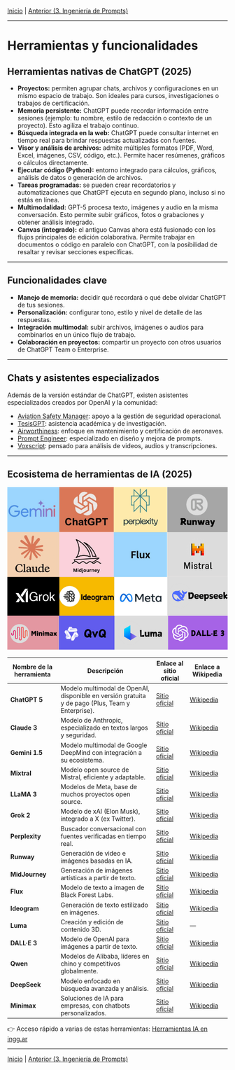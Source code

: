 [Inicio](./README.md) | [Anterior (3. Ingeniería de Prompts)](./3-IngPrompts.md)

---

# Herramientas y funcionalidades

## Herramientas nativas de ChatGPT (2025)

* **Proyectos:** permiten agrupar chats, archivos y configuraciones en un mismo espacio de trabajo. Son ideales para cursos, investigaciones o trabajos de certificación.
* **Memoria persistente:** ChatGPT puede recordar información entre sesiones (ejemplo: tu nombre, estilo de redacción o contexto de un proyecto). Esto agiliza el trabajo continuo.
* **Búsqueda integrada en la web:** ChatGPT puede consultar internet en tiempo real para brindar respuestas actualizadas con fuentes.
* **Visor y análisis de archivos:** admite múltiples formatos (PDF, Word, Excel, imágenes, CSV, código, etc.). Permite hacer resúmenes, gráficos o cálculos directamente.
* **Ejecutar código (Python):** entorno integrado para cálculos, gráficos, análisis de datos o generación de archivos.
* **Tareas programadas:** se pueden crear recordatorios y automatizaciones que ChatGPT ejecuta en segundo plano, incluso si no estás en línea.
* **Multimodalidad:** GPT-5 procesa texto, imágenes y audio en la misma conversación. Esto permite subir gráficos, fotos o grabaciones y obtener análisis integrado.
* **Canvas (integrado):** el antiguo Canvas ahora está fusionado con los flujos principales de edición colaborativa. Permite trabajar en documentos o código en paralelo con ChatGPT, con la posibilidad de resaltar y revisar secciones específicas.

---

## Funcionalidades clave

* **Manejo de memoria:** decidir qué recordará o qué debe olvidar ChatGPT de tus sesiones.
* **Personalización:** configurar tono, estilo y nivel de detalle de las respuestas.
* **Integración multimodal:** subir archivos, imágenes o audios para combinarlos en un único flujo de trabajo.
* **Colaboración en proyectos:** compartir un proyecto con otros usuarios de ChatGPT Team o Enterprise.

---

## Chats y asistentes especializados

Además de la versión estándar de ChatGPT, existen asistentes especializados creados por OpenAI y la comunidad:

* [Aviation Safety Manager](https://chatgpt.com/g/g-qVCqJzMtW-aviation-safety-manager): apoyo a la gestión de seguridad operacional.
* [TesisGPT](https://chatgpt.com/g/g-8yj8Hv6Kt-tesisgpt): asistencia académica y de investigación.
* [Airworthiness](https://chatgpt.com/g/g-g1t2ZcMk0-airwothiness): enfoque en mantenimiento y certificación de aeronaves.
* [Prompt Engineer](https://chatgpt.com/g/g-5XtVuRE8Y-prompt-engineer): especializado en diseño y mejora de prompts.
* [Voxscript](https://chatgpt.com/g/g-g24EzkDta-voxscript): pensado para análisis de videos, audios y transcripciones.

---

## Ecosistema de herramientas de IA (2025)

![Logos de herramientas de IA](./Imagenes/Herramientas-IA.png)

| Nombre de la herramienta | Descripción                                                                                      | Enlace al sitio oficial                                          | Enlace a Wikipedia                                                            |
| ------------------------ | ------------------------------------------------------------------------------------------------ | ---------------------------------------------------------------- | ----------------------------------------------------------------------------- |
| **ChatGPT 5**            | Modelo multimodal de OpenAI, disponible en versión gratuita y de pago (Plus, Team y Enterprise). | [Sitio oficial](https://chat.openai.com/)                        | [Wikipedia](https://es.wikipedia.org/wiki/ChatGPT)                            |
| **Claude 3**             | Modelo de Anthropic, especializado en textos largos y seguridad.                                 | [Sitio oficial](https://claude.ai/)                              | [Wikipedia](https://en.wikipedia.org/wiki/Claude_%28language_model%29)        |
| **Gemini 1.5**           | Modelo multimodal de Google DeepMind con integración a su ecosistema.                            | [Sitio oficial](https://ai.google/get-started/gemini-ecosystem/) | [Wikipedia](https://en.wikipedia.org/wiki/Gemini_%28language_model%29)        |
| **Mixtral**              | Modelo open source de Mistral, eficiente y adaptable.                                            | [Sitio oficial](https://www.mistral.ai/)                         | [Wikipedia](https://en.wikipedia.org/wiki/Mistral_AI)                         |
| **LLaMA 3**              | Modelos de Meta, base de muchos proyectos open source.                                           | [Sitio oficial](https://about.meta.com/)                         | [Wikipedia](https://en.wikipedia.org/wiki/LLaMA)                              |
| **Grok 2**               | Modelo de xAI (Elon Musk), integrado a X (ex Twitter).                                           | [Sitio oficial](https://x.ai/)                                   | [Wikipedia](https://en.wikipedia.org/wiki/Grok_%28chatbot%29)                 |
| **Perplexity**           | Buscador conversacional con fuentes verificadas en tiempo real.                                  | [Sitio oficial](https://www.perplexity.ai/)                      | [Wikipedia](https://en.wikipedia.org/wiki/Perplexity_AI)                      |
| **Runway**               | Generación de video e imágenes basadas en IA.                                                    | [Sitio oficial](https://runwayml.com/)                           | [Wikipedia](https://en.wikipedia.org/wiki/Runway_%28company%29)               |
| **MidJourney**           | Generación de imágenes artísticas a partir de texto.                                             | [Sitio oficial](https://www.midjourney.com/)                     | [Wikipedia](https://en.wikipedia.org/wiki/Midjourney)                         |
| **Flux**                 | Modelo de texto a imagen de Black Forest Labs.                                                   | [Sitio oficial](https://blackforestlabs.ai/)                     | [Wikipedia](https://en.wikipedia.org/wiki/Flux_%28text-to-image_model%29)     |
| **Ideogram**             | Generación de texto estilizado en imágenes.                                                      | [Sitio oficial](https://ideogram.ai/)                            | [Wikipedia](https://en.wikipedia.org/wiki/Ideogram_%28text-to-image_model%29) |
| **Luma**                 | Creación y edición de contenido 3D.                                                              | [Sitio oficial](https://lumalabs.ai/)                            | —                                                                             |
| **DALL·E 3**             | Modelo de OpenAI para imágenes a partir de texto.                                                | [Sitio oficial](https://openai.com/dall-e-3)                     | [Wikipedia](https://en.wikipedia.org/wiki/DALL-E)                             |
| **Qwen**                 | Modelos de Alibaba, líderes en chino y competitivos globalmente.                                 | [Sitio oficial](https://chat.qwen.ai/)                           | [Wikipedia](https://en.wikipedia.org/wiki/Qwen)                               |
| **DeepSeek**             | Modelo enfocado en búsqueda avanzada y análisis.                                                 | [Sitio oficial](https://deepseek.io/)                            | [Wikipedia](https://en.wikipedia.org/wiki/DeepSeek_%28chatbot%29)             |
| **Minimax**              | Soluciones de IA para empresas, con chatbots personalizados.                                     | [Sitio oficial](https://www.minimax.io/)                         | [Wikipedia](https://en.wikipedia.org/wiki/MiniMax_%28company%29)              |

👉 Acceso rápido a varias de estas herramientas: [Herramientas IA en ingg.ar](https://ingg.ar/herramientas-ia/)

---

[Inicio](./README.md) | [Anterior (3. Ingeniería de Prompts)](./3-IngPrompts.md)